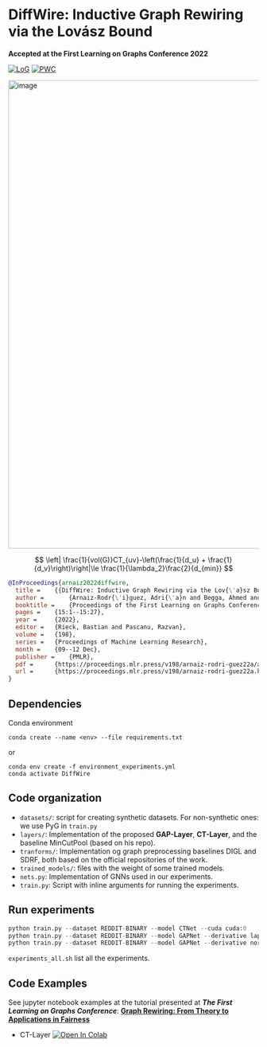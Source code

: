 # DiffWire: Inductive Graph Rewiring via the Lovász Bound

**Accepted at the First Learning on Graphs Conference 2022**

[![LoG](https://img.shields.io/badge/Published%20-Learning%20on%20Graphs-blue.svg)](https://openreview.net/forum?id=IXvfIex0mX6f&noteId=t5zJZuEIy1y)
[![PWC](https://img.shields.io/endpoint.svg?url=https://paperswithcode.com/badge/diffwire-inductive-graph-rewiring-via-the/graph-classification-on-imdb-binary)](https://paperswithcode.com/sota/graph-classification-on-imdb-binary?p=diffwire-inductive-graph-rewiring-via-the)



<img width="942" alt="image" src="https://user-images.githubusercontent.com/60975511/169371484-f31a1caa-0249-4c22-aba4-055cda206241.png">

$$
\left| \frac{1}{vol(G)}CT_{uv}-\left(\frac{1}{d_u} + \frac{1}{d_v}\right)\right|\le \frac{1}{\lambda_2}\frac{2}{d_{min}}
$$

```bibtex
@InProceedings{arnaiz2022diffwire,
  title = 	 {{DiffWire: Inductive Graph Rewiring via the Lov{\'a}sz Bound}},
  author =       {Arnaiz-Rodr{\'i}guez, Adri{\'a}n and Begga, Ahmed and Escolano, Francisco and Oliver, Nuria M},
  booktitle = 	 {Proceedings of the First Learning on Graphs Conference},
  pages = 	 {15:1--15:27},
  year = 	 {2022},
  editor = 	 {Rieck, Bastian and Pascanu, Razvan},
  volume = 	 {198},
  series = 	 {Proceedings of Machine Learning Research},
  month = 	 {09--12 Dec},
  publisher =    {PMLR},
  pdf = 	 {https://proceedings.mlr.press/v198/arnaiz-rodri-guez22a/arnaiz-rodri-guez22a.pdf},
  url = 	 {https://proceedings.mlr.press/v198/arnaiz-rodri-guez22a.html}
}
```

## Dependencies

Conda environment
```
conda create --name <env> --file requirements.txt
```

or

```
conda env create -f environment_experiments.yml
conda activate DiffWire
```
## Code organization

* `datasets/`: script for creating synthetic datasets. For non-synthetic ones: we use PyG in `train.py`
* `layers/`: Implementation of the proposed **GAP-Layer**, **CT-Layer**, and the baseline MinCutPool (based on his repo).
* `tranforms/`: Implementation og graph preprocessing baselines DIGL and SDRF, both based on the official repositories of the work.
* `trained_models/`: files with the weight of some trained models.
* `nets.py`: Implementation of GNNs used in our experiments.
* `train.py`: Script with inline arguments for running the experiments.

## Run experiments
```python
python train.py --dataset REDDIT-BINARY --model CTNet --cuda cuda:0
python train.py --dataset REDDIT-BINARY --model GAPNet --derivative laplacian --cuda cuda:0
python train.py --dataset REDDIT-BINARY --model GAPNet --derivative normalizeed --cuda cuda:0
```

`experiments_all.sh` list all the experiments.


## Code Examples

See jupyter notebook examples at the tutorial presented at ***The First Learning on Graphs Conference***: **[Graph Rewiring: From Theory to Applications in Fairness](https://github.com/ellisalicante/GraphRewiring-Tutorial)**

* CT-Layer [![Open In Colab](https://colab.research.google.com/assets/colab-badge.svg)](https://colab.research.google.com/github/ellisalicante/GraphRewiring-Tutorial/blob/main/3-Inductive-Rewiring-CTLayer.ipynb)
